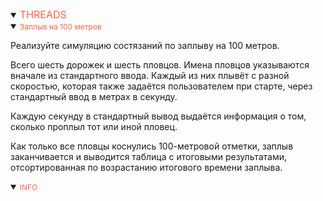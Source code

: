 <details open>
<summary><span style="color:tomato;font-size:16px">THREADS</span></summary>
<details open>
<summary><span style="color:tomato;font-size:12px">Заплыв на 100 метров</span></summary>

Реализуйте симуляцию состязаний по заплыву на 100 метров.

Всего шесть дорожек и шесть пловцов. 
Имена пловцов указываются вначале из стандартного ввода. 
Каждый из них плывёт с разной скоростью, которая также задаётся пользователем при старте, 
через стандартный ввод в метрах в секунду.

Каждую секунду в стандартный вывод выдаётся информация о том, сколько проплыл тот или иной пловец.

Как только все пловцы коснулись 100-метровой отметки, 
заплыв заканчивается и выводится таблица с итоговыми результатами, 
отсортированная по возрастанию итогового времени заплыва.

</details>

<details open>
<summary><span style="color:tomato;font-size:12px">INFO</span></summary>

[//]: # (<a href="" style="margin-left:16px">REF</a>)

</details>
</details>